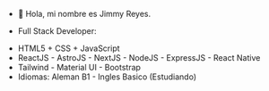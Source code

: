 - 👋 Hola, mi nombre es Jimmy Reyes.

- Full Stack Developer: 
* HTML5 + CSS + JavaScript
* ReactJS - AstroJS - NextJS - NodeJS - ExpressJS - React Native
* Tailwind - Material UI - Bootstrap
* Idiomas: Aleman B1 - Ingles Basico (Estudiando)
